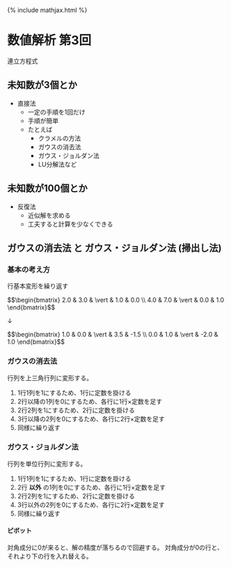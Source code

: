 {% include mathjax.html %}

# 数値解析 第3回
連立方程式

## 未知数が3個とか
* 直接法
  * 一定の手順を1回だけ
  * 手順が簡単
  * たとえば
    * クラメルの方法
    * ガウスの消去法
    * ガウス・ジョルダン法
    * LU分解法など

## 未知数が100個とか
* 反復法
  * 近似解を求める
  * 工夫すると計算を少なくできる

## **ガウスの消去法** と **ガウス・ジョルダン法** (掃出し法)

### 基本の考え方
行基本変形を繰り返す

<div>$$\begin{bmatrix}
2.0 & 3.0 & \vert & 1.0 & 0.0 \\
4.0 & 7.0 & \vert & 0.0 & 1.0
\end{bmatrix}$$</div>


↓


<div>$$\begin{bmatrix}
1.0 & 0.0 & \vert & 3.5 & -1.5 \\
0.0 & 1.0 & \vert & -2.0 & 1.0
\end{bmatrix}$$</div>

### ガウスの消去法
行列を上三角行列に変形する。


1. 1行1列を1にするため、1行に定数を掛ける
2. 2行以降の1列を0にするため、各行に1行×定数を足す
3. 2行2列を1にするため、2行に定数を掛ける
4. 3行以降の2列を0にするため、各行に2行×定数を足す
5. 同様に繰り返す

### ガウス・ジョルダン法
行列を単位行列に変形する。


1. 1行1列を1にするため、1行に定数を掛ける
2. 2行 **以外** の1列を0にするため、各行に1行×定数を足す
3. 2行2列を1にするため、2行に定数を掛ける
4. 3行以外の2列を0にするため、各行に2行×定数を足す
5. 同様に繰り返す


#### ピボット
対角成分に0が来ると、解の精度が落ちるので回避する。
対角成分が0の行と、それより下の行を入れ替える。
